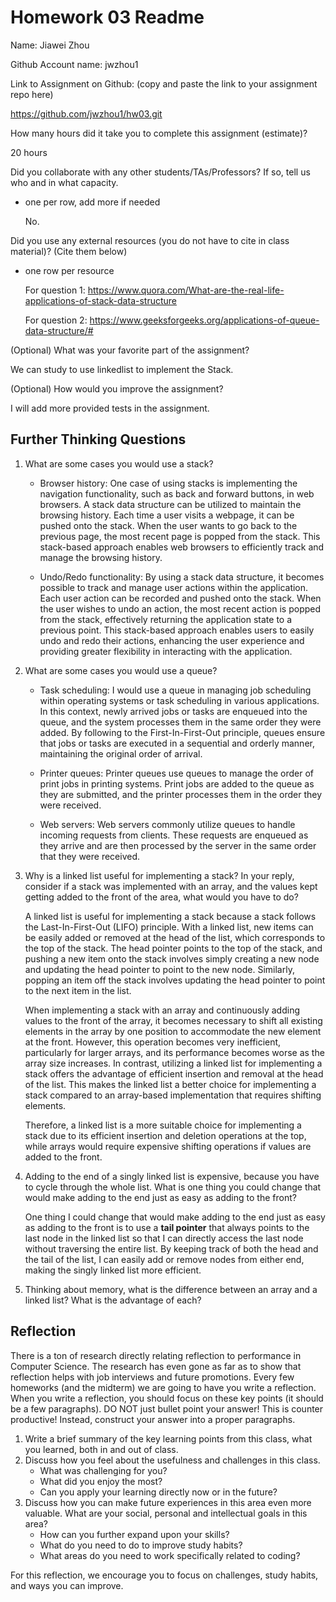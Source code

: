 # Homework 03 Readme
Name: Jiawei Zhou

Github Account name: jwzhou1

Link to Assignment on Github: (copy and paste the link to your assignment repo here)

   https://github.com/jwzhou1/hw03.git

How many hours did it take you to complete this assignment (estimate)? 

   20 hours

Did you collaborate with any other students/TAs/Professors? If so, tell us who and in what capacity.  
- one per row, add more if needed

   No.

Did you use any external resources (you do not have to cite in class material)? (Cite them below)  
- one row per resource

   For question 1:
   https://www.quora.com/What-are-the-real-life-applications-of-stack-data-structure

   For question 2:
   https://www.geeksforgeeks.org/applications-of-queue-data-structure/#


(Optional) What was your favorite part of the assignment? 

   We can study to use linkedlist to implement the Stack.

(Optional) How would you improve the assignment? 

   I will add more provided tests in the assignment.

## Further Thinking Questions

1. What are some cases you would use a stack?

   * Browser history: One case of using stacks is implementing the navigation functionality, such as back and forward buttons, in web browsers. A stack data structure can be utilized to maintain the browsing history. Each time a user visits a webpage, it can be pushed onto the stack. When the user wants to go back to the previous page, the most recent page is popped from the stack. This stack-based approach enables web browsers to efficiently track and manage the browsing history.

   * Undo/Redo functionality: By using a stack data structure, it becomes possible to track and manage user actions within the application. Each user action can be recorded and pushed onto the stack. When the user wishes to undo an action, the most recent action is popped from the stack, effectively returning the application state to a previous point. This stack-based approach enables users to easily undo and redo their actions, enhancing the user experience and providing greater flexibility in interacting with the application.


2. What are some cases you would use a queue?

   * Task scheduling: I would use a queue in managing job scheduling within operating systems or task scheduling in various applications. In this context, newly arrived jobs or tasks are enqueued into the queue, and the system processes them in the same order they were added. By following to the First-In-First-Out principle, queues ensure that jobs or tasks are executed in a sequential and orderly manner, maintaining the original order of arrival.

   * Printer queues: Printer queues use queues to manage the order of print jobs in printing systems. Print jobs are added to the queue as they are submitted, and the printer processes them in the order they were received.

   * Web servers: Web servers commonly utilize queues to handle incoming requests from clients. These requests are enqueued as they arrive and are then processed by the server in the same order that they were received.


3. Why is a linked list useful for implementing a stack? In your reply, consider if a stack was implemented with an array, and the values kept getting added to the front of the area, what would you have to do?

   A linked list is useful for implementing a stack because a stack follows the Last-In-First-Out (LIFO) principle. With a linked list, new items can be easily added or removed at the head of the list, which corresponds to the top of the stack. The head pointer points to the top of the stack, and pushing a new item onto the stack involves simply creating a new node and updating the head pointer to point to the new node. Similarly, popping an item off the stack involves updating the head pointer to point to the next item in the list.

   When implementing a stack with an array and continuously adding values to the front of the array, it becomes necessary to shift all existing elements in the array by one position to accommodate the new element at the front. However, this operation becomes very inefficient, particularly for larger arrays, and its performance becomes worse as the array size increases. In contrast, utilizing a linked list for implementing a stack offers the advantage of efficient insertion and removal at the head of the list. This makes the linked list a better choice for implementing a stack compared to an array-based implementation that requires shifting elements.

   Therefore, a linked list is a more suitable choice for implementing a stack due to its efficient insertion and deletion operations at the top, while arrays would require expensive shifting operations if values are added to the front.


4. Adding to the end of a singly linked list is expensive, because you have to cycle through the whole list. What is one thing you could change that would make adding to the end just as easy as adding to the front?

   One thing I could change that would make adding to the end just as easy as adding to the front is to use a **tail pointer** that always points to the last node in the linked list so that I can directly access the last node without traversing the entire list. By keeping track of both the head and the tail of the list, I can easily add or remove nodes from either end, making the singly linked list more efficient.

5. Thinking about memory, what is the difference between an array and a linked list? What is the advantage of each?



## Reflection

There is a ton of research directly relating reflection to performance in Computer Science. The research has even gone as far as to show that reflection helps with job interviews and future promotions. Every few homeworks (and the midterm) we are going to have you write a reflection. When you write a reflection, you should focus on these key points (it should be a few paragraphs). DO NOT just bullet point your answer! This is counter productive! Instead, construct your answer into a proper paragraphs. 

1. Write a brief summary of the key learning points from this class, what you learned, both in and out of class.
2. Discuss how you feel about the usefulness and challenges in this class.
   * What was challenging for you?
   * What did you enjoy the most?
   * Can you apply your learning directly now or in the future?
3. Discuss how you can make future experiences in this area even more valuable. What are your social, personal and intellectual goals in this area?
   * How can you further expand upon your skills?
   * What do you need to do to improve study habits?
   * What areas do you need to work specifically related to coding?

For this reflection, we encourage you to focus on challenges, study habits, and ways you can improve. 